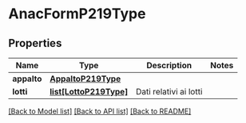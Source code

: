 # AnacFormP219Type

## Properties
Name | Type | Description | Notes
------------ | ------------- | ------------- | -------------
**appalto** | [**AppaltoP219Type**](AppaltoP219Type.md) |  | 
**lotti** | [**list[LottoP219Type]**](LottoP219Type.md) | Dati relativi ai lotti | 

[[Back to Model list]](../README.md#documentation-for-models) [[Back to API list]](../README.md#documentation-for-api-endpoints) [[Back to README]](../README.md)


